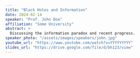 ```yaml
---
title: "Black Holes and Information"
date: 2024-02-14
speaker: "Prof. John Doe"
affiliation: "Some University"
abstract: >
  Discussing the information paradox and recent progress.
speaker_photo: "/assets/images/speakers/john.jpg"
youtube_url: "https://www.youtube.com/watch?v=YYYYYYYYY"
slides_url: "https://drive.google.com/file/d/bh123/view"
---
```

